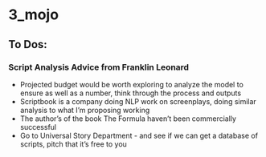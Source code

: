 # 3_mojo


## To Dos:

### Script Analysis Advice from Franklin Leonard
* Projected budget would be worth exploring to analyze the model to ensure as well as a number, think through the process and outputs
* Scriptbook is a company doing NLP work on screenplays, doing similar analysis to what I’m proposing working
* The author’s of the book The Formula haven’t been commercially successful
* Go to Universal Story Department - and see if we can get a database of scripts, pitch that it’s free to you

